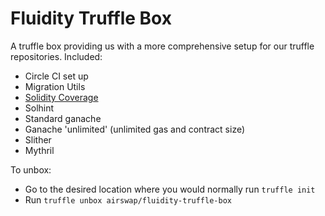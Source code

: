 # Fluidity Truffle Box

A truffle box providing us with a more comprehensive setup for our truffle repositories.
Included:
- Circle CI set up
- Migration Utils
- [Solidity Coverage](http://github.com/leapdao/solidity-coverage#master)
- Solhint
- Standard ganache
- Ganache 'unlimited' (unlimited gas and contract size)
- Slither
- Mythril


To unbox:
- Go to the desired location where you would normally run `truffle init`
- Run `truffle unbox airswap/fluidity-truffle-box`